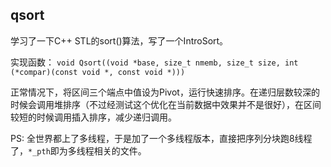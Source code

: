 ## qsort


学习了一下C++ STL的sort()算法，写了一个IntroSort。

实现函数： `void Qsort((void *base, size_t nmemb, size_t size, int (*compar)(const void *, const void *)))`

正常情况下，将区间三个端点中值设为Pivot，运行快速排序。在递归层数较深的时候会调用堆排序（不过经测试这个优化在当前数据中效果并不是很好），在区间较短的时候调用插入排序，减少递归调用。

PS: 全世界都上了多线程，于是加了一个多线程版本，直接把序列分块跑8线程了，`*_pth`即为多线程相关的文件。